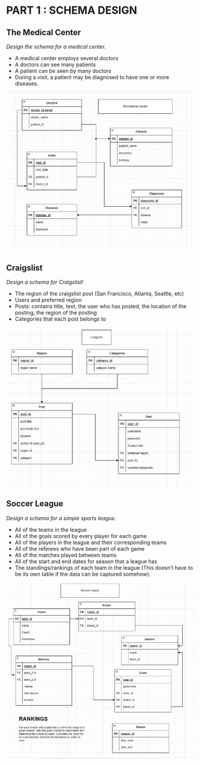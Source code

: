 # PART 1 : SCHEMA DESIGN 

## The Medical Center

*Design the schema for a medical center.*

- A medical center employs several doctors
- A doctors can see many patients
- A patient can be seen by many doctors
- During a visit, a patient may be diagnosed to have one or more diseases.

![Medical Center Diagram](/SQL/sql-ddl-design/medical_center.jpg)

## Craigslist
*Design a schema for Craigslist!*

- The region of the craigslist post (San Francisco, Atlanta, Seattle, etc)
- Users and preferred region
- Posts: contains title, text, the user who has posted, the location of the posting, the region of the posting
- Categories that each post belongs to

![Craigslist Diagram](/SQL/sql-ddl-design/craigslist.jpg)

## Soccer League
*Design a schema for a simple sports league.*

- All of the teams in the league
- All of the goals scored by every player for each game
- All of the players in the league and their corresponding teams
- All of the referees who have been part of each game
- All of the matches played between teams
- All of the start and end dates for season that a league has
- The standings/rankings of each team in the league (This doesn’t have to be its own table if the data can be captured somehow).

![Soccer League Diagram](/SQL/sql-ddl-design/soccerleague.jpg)